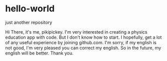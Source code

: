 # hello-world
just another repository

Hi There, it's me, pikipickey. I'm very interested in creating a physics education app with code. But I don't know how to start. I hopefully, get a lot of any useful experience by joining github.com. I'm sorry, if my english is not good, I'm very pleased you can correct my english. So in the future, my english will be better. Thank you.

